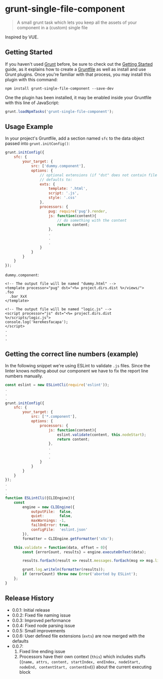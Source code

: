 # grunt-single-file-component

> A small grunt task which lets you keep all the assets of your component in a (custom) single file

Inspired by VUE.

## Getting Started
If you haven't used [Grunt](http://gruntjs.com/) before, be sure to check out the [Getting Started](http://gruntjs.com/getting-started) guide, as it explains how to create a [Gruntfile](http://gruntjs.com/sample-gruntfile) as well as install and use Grunt plugins. Once you're familiar with that process, you may install this plugin with this command:

```shell
npm install grunt-single-file-component --save-dev
```

One the plugin has been installed, it may be enabled inside your Gruntfile with this line of JavaScript:

```js
grunt.loadNpmTasks('grunt-single-file-component');
```

## Usage Example
In your project's Gruntfile, add a section named `sfc` to the data object passed into `grunt.initConfig()`:

```js
grunt.initConfig({
    sfc: {
        your_target: {
            src: ['dummy.component'],
            options: {
                // optional extensions (if "dst" does not contain file name), 
                // defaults to:
                exts: {
                    template: '.html',
                    script: '.js',
                    style: '.css'		
                },
                processors: {
                    pug: require('pug').render,
                    js: function(content){
                        // do something with the content
                        return content;
                    },
                    .
                    .
                    .
                }
            }
        }
    }
});
```

`dummy.component`:

```sfc
<!-- The output file will be named "dummy.html" -->
<template processor="pug" dst="<%= project.dirs.dist %>/views/">
.foo
  .bar XxX
</template>

<!-- The output file will be named "logic.js" -->
<script processor="js" dst="<%= project.dirs.dist %>/scripts/logic.js">
console.log('kerekesfacapa');
</script>
.
.
.
```

## Getting the correct line numbers (example)
In the following snippet we're using ESLint to validate `.js` files. Since the linter knows nothing about our component we have to fix the report line numbers manually.

```js
const eslint = new ESLintCli(require('eslint'));
.
.
.
grunt.initConfig({
    sfc: {
        your_target: {
            src: ['*.component'],
            options: {
                processors: {
                    js: function(content){
                        eslint.validate(content, this.nodeStart);
                        return content;
                    },
                    .
                    .
                    .
                }
            }
        }
    }
});
.
.
.
function ESLintCli({CLIEngine}){
	const
		engine = new CLIEngine({
			outputFile:  false,
			quiet:       false,
			maxWarnings: -1,
			failOnError: true,
			configFile:  'eslint.json'
		}),
		formatter = CLIEngine.getFormatter('xXx');

	this.validate = function(data, offset = 0){
		const {errorCount, results} = engine.executeOnText(data);

		results.forEach(result => result.messages.forEach(msg => msg.line += offset));

		grunt.log.writeln(formatter(results));
		if (errorCount) throw new Error('aborted by ESLint');
	};
}
```

## Release History
- 0.0.1: Initial release
- 0.0.2: Fixed file naming issue
- 0.0.3: Improved performance
- 0.0.4: Fixed node parsing issue
- 0.0.5: Small improvements
- 0.0.6: User defined file extensions (`exts`) are now merged with the defaults
- 0.0.7: 
  1. Fixed line ending issue
  2. Processors have their own context (`this`) which includes stuffs (`{name, attrs, content, startIndex, endIndex, nodeStart, nodeEnd, contentStart, contentEnd}`) about the current executing block